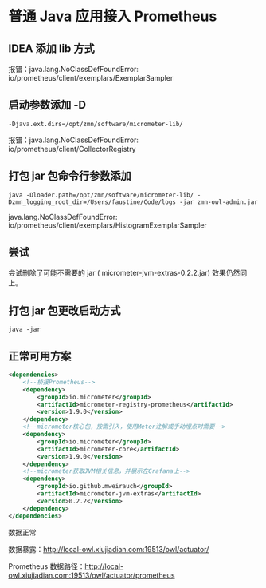 # 普通 Java 应用接入 Prometheus

## IDEA 添加 lib 方式

报错：java.lang.NoClassDefFoundError: io/prometheus/client/exemplars/ExemplarSampler

## 启动参数添加 -D

```shell
-Djava.ext.dirs=/opt/zmn/software/micrometer-lib/
```

报错：java.lang.NoClassDefFoundError: io/prometheus/client/CollectorRegistry

## 打包 jar 包命令行参数添加 

```shell
java -Dloader.path=/opt/zmn/software/micrometer-lib/ -Dzmn_logging_root_dir=/Users/faustine/Code/logs -jar zmn-owl-admin.jar
```

java.lang.NoClassDefFoundError: io/prometheus/client/exemplars/HistogramExemplarSampler

## 尝试

尝试删除了可能不需要的 jar ( micrometer-jvm-extras-0.2.2.jar) 效果仍然同上。

## 打包 jar 包更改启动方式

```shell
java -jar 
```

## 正常可用方案

```xml
<dependencies>
    <!--桥接Prometheus-->
    <dependency>
        <groupId>io.micrometer</groupId>
        <artifactId>micrometer-registry-prometheus</artifactId>
        <version>1.9.0</version>
    </dependency>
    <!--micrometer核心包，按需引入，使用Meter注解或手动埋点时需要-->
    <dependency>
        <groupId>io.micrometer</groupId>
        <artifactId>micrometer-core</artifactId>
        <version>1.9.0</version>
    </dependency>
    <!--micrometer获取JVM相关信息，并展示在Grafana上-->
    <dependency>
        <groupId>io.github.mweirauch</groupId>
        <artifactId>micrometer-jvm-extras</artifactId>
        <version>0.2.2</version>
    </dependency>
</dependencies>
```

数据正常

数据暴露：<http://local-owl.xiujiadian.com:19513/owl/actuator/>

Prometheus 数据路径：<http://local-owl.xiujiadian.com:19513/owl/actuator/prometheus>

